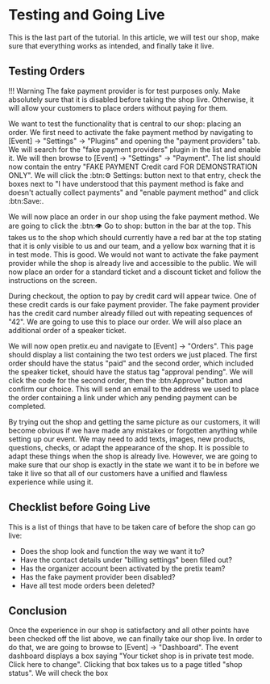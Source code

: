 # Testing and Going Live

This is the last part of the tutorial. 
In this article, we will test our shop, make sure that everything works as intended, and finally take it live. 

## Testing Orders 

!!! Warning 
    The fake payment provider is for test purposes only. 
    Make absolutely sure that it is disabled before taking the shop live. 
    Otherwise, it will allow your customers to place orders without paying for them. 

We want to test the functionality that is central to our shop: placing an order. 
We first need to activate the fake payment method by navigating to [Event] → "Settings" → "Plugins" and opening the "payment providers" tab. 
We will search for the "fake payment providers" plugin in the list and enable it. 
We will then browse to [Event] → "Settings" → "Payment". 
The list should now contain the entry "FAKE PAYMENT Credit card FOR DEMONSTRATION ONLY". 
We will click the :btn:⚙ Settings: button next to that entry, check the boxes next to "I have understood that this payment method is fake and doesn't actually collect payments" and "enable payment method" and click :btn:Save:. 

We will now place an order in our shop using the fake payment method. 
We are going to click the :btn:👁 Go to shop: button in the bar at the top. 
This takes us to the shop which should currently have a red bar at the top stating that it is only visible to us and our team, and a yellow box warning that it is in test mode. 
This is good. 
We would not want to activate the fake payment provider while the shop is already live and accessible to the public. 
We will now place an order for a standard ticket and a discount ticket and follow the instructions on the screen. 

During checkout, the option to pay by credit card will appear twice. 
One of these credit cards is our fake payment provider. 
The fake payment provider has the credit card number already filled out with repeating sequences of "42". 
We are going to use this to place our order. 
We will also place an additional order of a speaker ticket. 

We will now open pretix.eu and navigate to [Event] → "Orders". 
This page should display a list containing the two test orders we just placed. 
The first order should have the status "paid" and the second order, which included the speaker ticket, should have the status tag "approval pending". 
We will click the code for the second order, then the :btn:Approve" button and confirm our choice. 
This will send an email to the address we used to place the order containing a link under which any pending payment can be completed. 

By trying out the shop and getting the same picture as our customers, it will become obvious if we have made any mistakes or forgotten anything while setting up our event. 
We may need to add texts, images, new products, questions, checks, or adapt the appearance of the shop. 
It is possible to adapt these things when the shop is already live. 
However, we are going to make sure that our shop is exactly in the state we want it to be in before we take it live so that all of our customers have a unified and flawless experience while using it. 

## Checklist before Going Live 

This is a list of things that have to be taken care of before the shop can go live: 

 - Does the shop look and function the way we want it to? 
 - Have the contact details under "billing settings" been filled out? 
 - Has the organizer account been activated by the pretix team? 
 - Has the fake payment provider been disabled? 
 - Have all test mode orders been deleted? 

## Conclusion 

Once the experience in our shop is satisfactory and all other points have been checked off the list above, we can finally take our shop live. 
In order to do that, we are going to browse to [Event] → "Dashboard". 
The event dashboard displays a box saying "Your ticket shop is in private test mode. Click here to change". 
Clicking that box takes us to a page titled "shop status". 
We will check the box 
